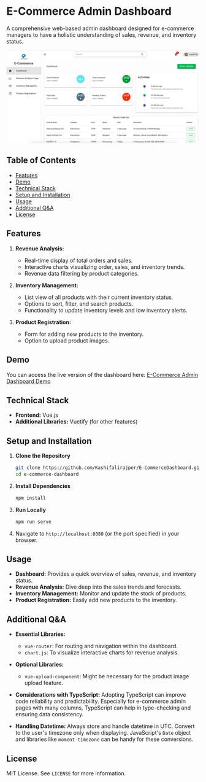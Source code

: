 # E-Commerce Admin Dashboard

A comprehensive web-based admin dashboard designed for e-commerce managers to have a holistic understanding of sales, revenue, and inventory status.

![1696338127404](image/README/1696338127404.png)

## Table of Contents

- [Features](#features)
- [Demo](#demo)
- [Technical Stack](#technical-stack)
- [Setup and Installation](#setup-and-installation)
- [Usage](#usage)
- [Additional Q&amp;A](#additional-q&a)
- [License](#license)

## Features

1. **Revenue Analysis:**

   - Real-time display of total orders and sales.
   - Interactive charts visualizing order, sales, and inventory trends.
   - Revenue data filtering by product categories.
2. **Inventory Management:**

   - List view of all products with their current inventory status.
   - Options to sort, filter, and search products.
   - Functionality to update inventory levels and low inventory alerts.
3. **Product Registration:**

   - Form for adding new products to the inventory.
   - Option to upload product images.


## Demo
You can access the live version of the dashboard here: [E-Commerce Admin Dashboard Demo](https://ecommercedashboardlive.web.app/)

## Technical Stack

- **Frontend:** Vue.js
- **Additional Libraries:** Vuetify (for other features)

## Setup and Installation

1. **Clone the Repository**

   ```bash
   git clone https://github.com/Kashifalirajper/E-CommerceDashboard.git
   cd e-commerce-dashboard
   ```
2. **Install Dependencies**

   ```bash
   npm install
   ```
3. **Run Locally**

   ```bash
   npm run serve
   ```
4. Navigate to `http://localhost:8080` (or the port specified) in your browser.

## Usage

- **Dashboard:** Provides a quick overview of sales, revenue, and inventory status.
- **Revenue Analysis:** Dive deep into the sales trends and forecasts.
- **Inventory Management:** Monitor and update the stock of products.
- **Product Registration:** Easily add new products to the inventory.

## Additional Q&A

- **Essential Libraries:**

  - `vue-router`: For routing and navigation within the dashboard.
  - `chart.js`: To visualize interactive charts for revenue analysis.
- **Optional Libraries:**

  - `vue-upload-component`: Might be necessary for the product image upload feature.
- **Considerations with TypeScript:** Adopting TypeScript can improve code reliability and predictability. Especially for e-commerce admin pages with many columns, TypeScript can help in type-checking and ensuring data consistency.
- **Handling Datetime:** Always store and handle datetime in UTC. Convert to the user's timezone only when displaying. JavaScript's `Date` object and libraries like `moment-timezone` can be handy for these conversions.


## License

MIT License. See `LICENSE` for more information.
